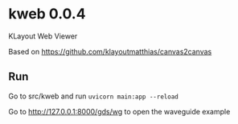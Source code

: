 # kweb 0.0.4
KLayout Web Viewer


Based on https://github.com/klayoutmatthias/canvas2canvas

## Run

Go to src/kweb and run
`uvicorn main:app --reload`

Go to http://127.0.0.1:8000/gds/wg to open the waveguide example
